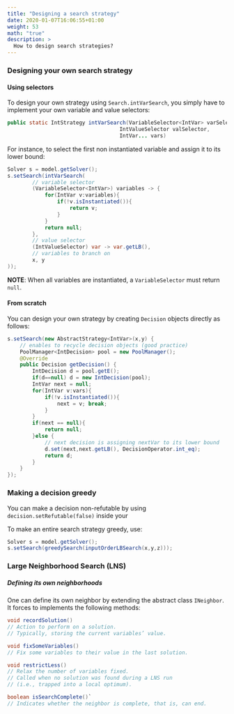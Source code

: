 ```yaml
---
title: "Designing a search strategy"
date: 2020-01-07T16:06:55+01:00
weight: 53
math: "true"
description: >
  How to design search strategies?
---
```



### Designing your own search strategy

#### Using selectors

To design your own strategy using `Search.intVarSearch`, you simply have to implement
your own variable and value selectors:

```java
public static IntStrategy intVarSearch(VariableSelector<IntVar> varSelector,
                                    IntValueSelector valSelector,
                                    IntVar... vars)
```

For instance, to select the first non instantiated variable and assign it to its lower bound:

```java
Solver s = model.getSolver();
s.setSearch(intVarSearch(
        // variable selector
        (VariableSelector<IntVar>) variables -> {
            for(IntVar v:variables){
                if(!v.isInstantiated()){
                    return v;
                }
            }
            return null;
        },
        // value selector
        (IntValueSelector) var -> var.getLB(),
        // variables to branch on
        x, y
));
```

**NOTE**: When all variables are instantiated, a `VariableSelector` must return `null`.

#### From scratch

You can design your own strategy by creating `Decision` objects directly as follows:

```java
s.setSearch(new AbstractStrategy<IntVar>(x,y) {
    // enables to recycle decision objects (good practice)
    PoolManager<IntDecision> pool = new PoolManager();
    @Override
    public Decision getDecision() {
        IntDecision d = pool.getE();
        if(d==null) d = new IntDecision(pool);
        IntVar next = null;
        for(IntVar v:vars){
            if(!v.isInstantiated()){
                next = v; break;
            }
        }
        if(next == null){
            return null;
        }else {
            // next decision is assigning nextVar to its lower bound
            d.set(next,next.getLB(), DecisionOperator.int_eq);
            return d;
        }
    }
});
```

### Making a decision greedy

You can make a decision non-refutable by using `decision.setRefutable(false)` inside your 

To make an entire search strategy greedy, use:

```java
Solver s = model.getSolver();
s.setSearch(greedySearch(inputOrderLBSearch(x,y,z)));
```



### Large Neighborhood Search (LNS)


##### Defining its own neighborhoods

One can define its own neighbor by extending the abstract class `INeighbor`.
It forces to implements the following methods:

```java
void recordSolution()
// Action to perform on a solution. 
// Typically, storing the current variables’ value.
```
```java
void fixSomeVariables()
// Fix some variables to their value in the last solution.
```
```java
void restrictLess()
// Relax the number of variables fixed. 
// Called when no solution was found during a LNS run 
// (i.e., trapped into a local optimum).
```

```java
boolean isSearchComplete()`
// Indicates whether the neighbor is complete, that is, can end.
```